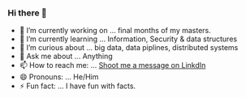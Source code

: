 ### Hi there 👋

- 🔭 I’m currently working on ... final months of my masters.
- 🌱 I’m currently learning ... Information, Security & data structures
- 🤔 I’m curious about ... big data, data piplines, distributed systems
- 💬 Ask me about ... Anything
- 📫 How to reach me: ... [Shoot me a message on LinkdIn](https://www.linkedin.com/in/hassanajaj/)
- 😄 Pronouns: ... He/Him
- ⚡ Fun fact: ... I have fun with facts.
